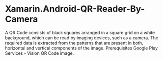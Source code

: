 # Xamarin.Android-QR-Reader-By-Camera
A QR Code consists of black squares arranged in a square grid on a white background, which can be read by imaging devices, such as a camera. The required data is extracted from the patterns that are present in both, horizontal and vertical components of the image.  Prerequisites Google Play Services - Vision QR Code image.

